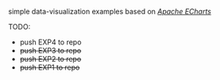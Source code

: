 simple data-visualization examples based on *[Apache ECharts](https://echarts.apache.org/zh/index.html)*

TODO: 
- push EXP4 to repo
- ~~push EXP3 to repo~~
- ~~push EXP2 to repo~~
- ~~push EXP1 to repo~~
